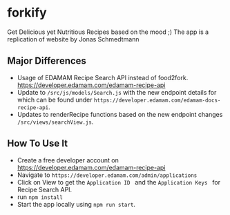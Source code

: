 # forkify
Get Delicious yet Nutritious Recipes based on the mood ;)
The app is a replication of website by Jonas Schmedtmann

## Major Differences
* Usage of EDAMAM Recipe Search API instead of food2fork.  https://developer.edamam.com/edamam-recipe-api
* Update to `/src/js/models/Search.js` with the new endpoint details for which can be found under `https://developer.edamam.com/edamam-docs-recipe-api`.
* Updates to renderRecipe functions based on the new endpoint changes `/src/views/searchView.js`. 
## How To Use It
* Create a free developer account on https://developer.edamam.com/edamam-recipe-api
* Navigate to `https://developer.edamam.com/admin/applications`
* Click on View to get the `Application ID
` and the `Application Keys
` for Recipe Search API. 
*  run `npm install`
*  Start the app locally using `npm run start`.
